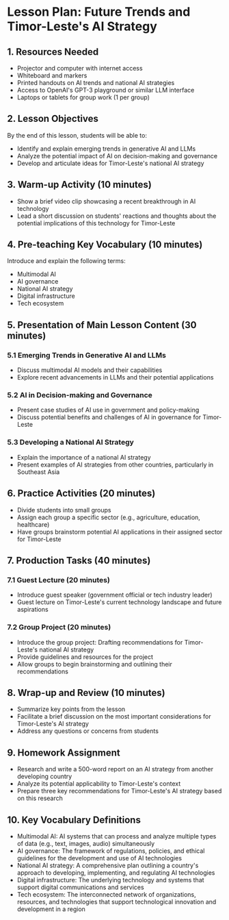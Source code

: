 # Lesson Plan: Future Trends and Timor-Leste's AI Strategy

## 1. Resources Needed

- Projector and computer with internet access
- Whiteboard and markers
- Printed handouts on AI trends and national AI strategies
- Access to OpenAI's GPT-3 playground or similar LLM interface
- Laptops or tablets for group work (1 per group)

## 2. Lesson Objectives

By the end of this lesson, students will be able to:
- Identify and explain emerging trends in generative AI and LLMs
- Analyze the potential impact of AI on decision-making and governance
- Develop and articulate ideas for Timor-Leste's national AI strategy

## 3. Warm-up Activity (10 minutes)

- Show a brief video clip showcasing a recent breakthrough in AI technology
- Lead a short discussion on students' reactions and thoughts about the potential implications of this technology for Timor-Leste

## 4. Pre-teaching Key Vocabulary (10 minutes)

Introduce and explain the following terms:
- Multimodal AI
- AI governance
- National AI strategy
- Digital infrastructure
- Tech ecosystem

## 5. Presentation of Main Lesson Content (30 minutes)

### 5.1 Emerging Trends in Generative AI and LLMs
- Discuss multimodal AI models and their capabilities
- Explore recent advancements in LLMs and their potential applications

### 5.2 AI in Decision-making and Governance
- Present case studies of AI use in government and policy-making
- Discuss potential benefits and challenges of AI in governance for Timor-Leste

### 5.3 Developing a National AI Strategy
- Explain the importance of a national AI strategy
- Present examples of AI strategies from other countries, particularly in Southeast Asia

## 6. Practice Activities (20 minutes)

- Divide students into small groups
- Assign each group a specific sector (e.g., agriculture, education, healthcare)
- Have groups brainstorm potential AI applications in their assigned sector for Timor-Leste

## 7. Production Tasks (40 minutes)

### 7.1 Guest Lecture (20 minutes)
- Introduce guest speaker (government official or tech industry leader)
- Guest lecture on Timor-Leste's current technology landscape and future aspirations

### 7.2 Group Project (20 minutes)
- Introduce the group project: Drafting recommendations for Timor-Leste's national AI strategy
- Provide guidelines and resources for the project
- Allow groups to begin brainstorming and outlining their recommendations

## 8. Wrap-up and Review (10 minutes)

- Summarize key points from the lesson
- Facilitate a brief discussion on the most important considerations for Timor-Leste's AI strategy
- Address any questions or concerns from students

## 9. Homework Assignment

- Research and write a 500-word report on an AI strategy from another developing country
- Analyze its potential applicability to Timor-Leste's context
- Prepare three key recommendations for Timor-Leste's AI strategy based on this research

## 10. Key Vocabulary Definitions

- Multimodal AI: AI systems that can process and analyze multiple types of data (e.g., text, images, audio) simultaneously
- AI governance: The framework of regulations, policies, and ethical guidelines for the development and use of AI technologies
- National AI strategy: A comprehensive plan outlining a country's approach to developing, implementing, and regulating AI technologies
- Digital infrastructure: The underlying technology and systems that support digital communications and services
- Tech ecosystem: The interconnected network of organizations, resources, and technologies that support technological innovation and development in a region